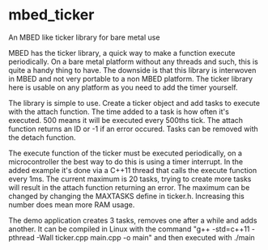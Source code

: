 # mbed_ticker
An MBED like ticker library for bare metal use

MBED has the ticker library, a quick way to make a function execute periodically. On a bare metal platform without any threads and such, this is quite a handy thing to have.
The downside is that this library is interwoven in MBED and not very portable to a non MBED platform.
The ticker library here is usable on any platform as you need to add the timer yourself.

The library is simple to use. Create a ticker object and add tasks to execute with the attach function. The time added to a task is how often it's executed. 500 means it will be executed every 500ths tick.
The attach function returns an ID or -1 if an error occured.
Tasks can be removed with the detach function.

The execute function of the ticker must be executed periodically, on a microcontroller the best way to do this is using a timer interrupt. In the added example it's done via a C++11 thread that calls the execute function every 1ms.
The current maximum is 20 tasks, trying to create more tasks will result in the attach function returning an error. The maximum can be changed by changing the MAXTASKS define in ticker.h. Increasing this number does mean more RAM usage.

The demo application creates 3 tasks, removes one after a while and adds another.
It can be compiled in Linux with the command "g++ -std=c++11 -pthread -Wall ticker.cpp main.cpp -o main" and then executed with ./main
